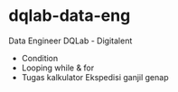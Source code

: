 # dqlab-data-eng
Data Engineer DQLab - Digitalent

- Condition
- Looping while & for
- Tugas kalkulator Ekspedisi ganjil genap
